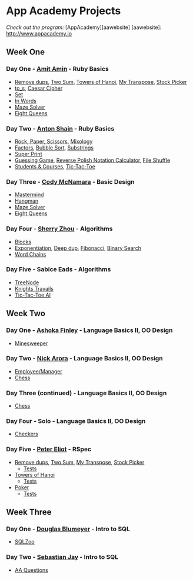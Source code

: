 # App Academy Projects

_Check out the program:_ [AppAcademy][aawebsite]
[aawebsite]: http://www.appacademy.io

## Week One

### Day One - [Amit Amin][amit-p-amin] - Ruby Basics

+ [Remove dups][array], [Two Sum][array], [Towers of Hanoi][array], [My Transpose][array], [Stock Picker][array]
+ [to_s][string], [Caesar Cipher][string]
+ [Set][enumerables]
+ [In Words][in_words]
+ [Maze Solver][maze_solver]
+ [Eight Queens][eight_queens]

[array]: ./Curriculum/W1/D1_AmitAmin/array.rb
[string]: ./Curriculum/W1/D1_AmitAmin/string.rb
[enumerables]: ./Curriculum/W1/D1_AmitAmin/enumerables.rb
[in_words]: ./Curriculum/W1/D1_AmitAmin/test-first-ruby-master/lib/15_in_words.rb
[maze_solver]: ./Curriculum/W1/D3_CodyMcNamara/maze.rb
[eight_queens]: ./Curriculum/W1/D3_CodyMcNamara/eight_queens.rb
[amit-p-amin]: http://github.com/Amit-P-Amin

### Day Two - [Anton Shain][antongb] - Ruby Basics

+ [Rock, Paper, Scissors][methods], [Mixology][methods]
+ [Factors][iteration], [Bubble Sort][iteration], [Substrings][iteration]
+ [Super Print][super_print]
+ [Guessing Game][guess], [Reverse Polish Notation Calculator][rpn], [File Shuffle][file_shuffle]
+ [Students & Courses][students_courses], [Tic-Tac-Toe][tic_tac_toe]

[methods]: ./Curriculum/W1/D2_AntonShain/methods.rb
[iteration]: ./Curriculum/W1/D2_AntonShain/iteration.rb
[super_print]: ./Curriculum/W1/D2_AntonShain/symbols_and_strings.rb
[guess]: ./Curriculum/W1/D2_AntonShain/io.rb
[rpn]: ./Curriculum/W1/D2_AntonShain/rpn.rb
[file_shuffle]: ./Curriculum/W1/D2_AntonShain/filesort.rb
[students_courses]: ./Curriculum/W1/D2_AntonShain/students_and_courses.rb
[tic_tac_toe]: ./Curriculum/W1/D2_AntonShain/tic_tac_toe.rb
[antongb]: http://github.com/antongb

### Day Three - [Cody McNamara][codymcnamara] - Basic Design

+ [Mastermind][mastermind]
+ [Hangman][hangman]
+ [Maze Solver][maze_solver]
+ [Eight Queens][eight_queens]

[mastermind]: ./Curriculum/W1/D3_CodyMcNamara/mastermind.rb
[hangman]: ./Curriculum/W1/D3_CodyMcNamara/hangman.rb
[maze_solver]: ./Curriculum/W1/D3_CodyMcNamara/maze.rb
[eight_queens]: ./Curriculum/W1/D3_CodyMcNamara/eight_queens.rb
[codymcnamara]: http://github.com/codymcnamara

### Day Four - [Sherry Zhou][zhoux10] - Algorithms

+ [Blocks][blocks]
+ [Exponentiation][recursion], [Deep dup][recursion], [Fibonacci][recursion], [Binary Search][recursion]
+ [Word Chains][word_chain]

[blocks]: ./Curriculum/W1/D4_SherryZhou/ourarray.rb
[recursion]: ./Curriculum/W1/D4_SherryZhou/recursion.rb
[word_chain]: ./Curriculum/W1/D4_SherryZhou/wordchain.rb
[zhoux10]: http://github.com/zhoux10

### Day Five - Sabice Eads - Algorithms

+ [TreeNode][treenode]
+ [Knights Travails][knights_travails]
+ [Tic-Tac-Toe AI][tic_tac_toe_ai]

[treenode]: ./Curriculum/W1/D5_SabiceEads/polytreenode.rb
[knights_travails]: ./Curriculum/W1/D5_SabiceEads/knights_travails.rb
[tic_tac_toe_ai]: ./Curriculum/W1/D5_SabiceEads/TicTacToeAI/lib/

## Week Two

### Day One - [Ashoka Finley][thissaysnothing] - Language Basics II, OO Design

+ [Minesweeper][minesweeper]

[minesweeper]: ./Curriculum/W2/D1_AshokaFinley/minesweeper.rb
[thissaysnothing]: http://github.com/thissaysnothing

### Day Two - [Nick Arora][nickarora] - Language Basics II, OO Design

+ [Employee/Manager][employee_manager]
+ [Chess][chess]

[employee_manager]: ./Curriculum/W2/D2_NickArora/inheritance.rb
[chess]: ./Curriculum/W2/D3_NickArora/chess
[nickarora]: http://github.com/nickarora

### Day Three (continued) - Language Basics II, OO Design

+ [Chess][chess]

[chess]: ./Curriculum/W2/D3_NickArora/chess

### Day Four - Solo - Language Basics II, OO Design

+ [Checkers][checkers]

[checkers]: ./Curriculum/W2/D4_solo/

### Day Five - [Peter Eliot][peterjeliot] - RSpec


+ [Remove dups][tdd], [Two Sum][tdd], [My Transpose][tdd], [Stock Picker][tdd]
  + [Tests][tests]
+ [Towers of Hanoi][tower_tdd]
  + [Tests][tower_tests]
+ [Poker][poker]
  + [Tests][poker_tests]

[tdd]: ./Curriculum/W2/D5_PeterEliot/lib/array.rb
[tests]: ./Curriculum/W2/D5_PeterEliot/spec/array_spec.rb
[tower_tdd]: ./Curriculum/W2/D5_PeterEliot/lib/hanoi.rb
[tower_tests]: ./Curriculum/W2/D5_PeterEliot/spec/hanoi_spec.rb
[poker]: ./Curriculum/W2/D5_PeterEliot/lib/
[poker_tests]: ./Curriculum/W2/D5_PeterEliot/spec
[peterjeliot]: http://github.com/peterjeliot

## Week Three

### Day One - [Douglas Blumeyer][DougBlumeyer] - Intro to SQL

+ [SQLZoo][sqlzoo]

[sqlzoo]: ./Curriculum/W3/D1_DouglasBlumeyer/skeleton/lib/
[DougBlumeyer]: http://github.com/DougBlumeyer

### Day Two - [Sebastian Jay][sebastianrjay] - Intro to SQL

+ [AA Questions][aa_questions]

[aa_questions]: ./Curriculum/W3/D2_SebastianJay/questions_database.rb
[sebastianrjay]: http://github.com/sebastianrjay
